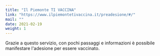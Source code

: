 ```yaml
---
title: "Il Piemonte TI VACCINA"
link: "https://www.ilpiemontetivaccina.it/preadesione/#/"
mail: ""
date: 2021-02-19
weight: 1
---
```


Grazie a questo servizio, con pochi passaggi e informazioni è possibile manifestare l'adesione per essere vaccinato.
